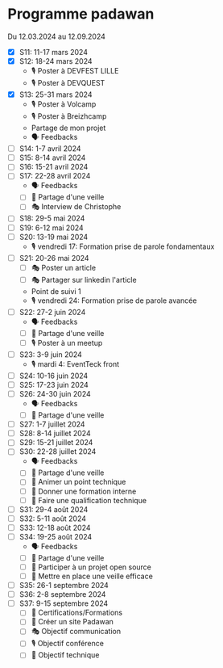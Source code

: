 # Programme padawan

Du 12.03.2024 au 12.09.2024

- [x] S11: 11-17 mars 2024
- [x] S12: 18-24 mars 2024
  - 🎙️ Poster à DEVFEST LILLE
  - 🎙️ Poster à DEVQUEST
- [x] S13: 25-31 mars 2024
  - 🎙️ Poster à Volcamp
  - 🎙️ Poster à Breizhcamp
  - Partage de mon projet
  - 🗣️ Feedbacks
- [ ] S14: 1-7 avril 2024
- [ ] S15: 8-14 avril 2024
- [ ] S16: 15-21 avril 2024
- [ ] S17: 22-28 avril 2024
  - 🗣️ Feedbacks
  - [ ] 🔧 Partage d'une veille
  - [ ] 🎭 Interview de Christophe
- [ ] S18: 29-5 mai 2024
- [ ] S19: 6-12 mai 2024
- [ ] S20: 13-19 mai 2024
  - 🎙️ vendredi 17: Formation prise de parole fondamentaux
- [ ] S21: 20-26 mai 2024
  - [ ] 🎭 Poster un article
  - [ ] 🎭 Partager sur linkedin l'article
  - Point de suivi 1
  - 🎙️ vendredi 24: Formation prise de parole avancée
- [ ] S22: 27-2 juin 2024
  - 🗣️ Feedbacks
  - [ ] 🔧 Partage d'une veille
  - [ ] 🎙️ Poster à un meetup
- [ ] S23: 3-9 juin 2024
  - 🎙️ mardi 4: EventTeck front
- [ ] S24: 10-16 juin 2024
- [ ] S25: 17-23 juin 2024
- [ ] S26: 24-30 juin 2024
  - 🗣️ Feedbacks
  - [ ] 🔧 Partage d'une veille
- [ ] S27: 1-7 juillet 2024
- [ ] S28: 8-14 juillet 2024
- [ ] S29: 15-21 juillet 2024
- [ ] S30: 22-28 juillet 2024
  - 🗣️ Feedbacks
  - [ ] 🔧 Partage d'une veille
  - [ ] 🔧 Animer un point technique
  - [ ] 🔧 Donner une formation interne
  - [ ] 🔧 Faire une qualification technique
- [ ] S31: 29-4 août 2024
- [ ] S32: 5-11 août 2024
- [ ] S33: 12-18 août 2024
- [ ] S34: 19-25 août 2024
  - 🗣️ Feedbacks
  - [ ] 🔧 Partage d'une veille
  - [ ] 🔧 Participer à un projet open source
  - [ ] 🔧 Mettre en place une veille efficace
- [ ] S35: 26-1 septembre 2024
- [ ] S36: 2-8 septembre 2024
- [ ] S37: 9-15 septembre 2024
  - [ ] 🔧 Certifications/Formations
  - [ ] 🔧 Créer un site Padawan
  - [ ] 🎭 Objectif communication
  - [ ] 🎙️ Objectif conférence
  - [ ] 🔧 Objectif technique
